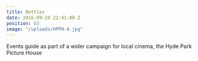 ```yaml
---
title: Bottles
date: 2016-09-28 22:41:00 Z
position: 63
image: "/uploads/HPPH-4.jpg"
---
```


Events guide as part of a wider campaign for local cinema, the Hyde Park Picture House